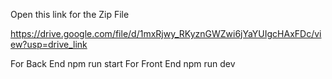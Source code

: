 Open this link for the Zip File

https://drive.google.com/file/d/1mxRjwy_RKyznGWZwi6jYaYUIgcHAxFDc/view?usp=drive_link

For Back End npm run start 
For Front End npm run dev
